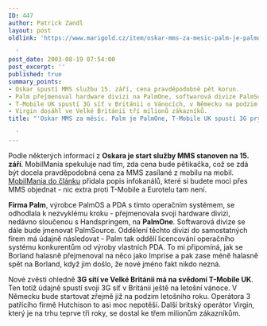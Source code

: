 ```yaml
---
ID: 447
author: Patrick Zandl
layout: post
oldlink: 'https://www.marigold.cz/item/oskar-mms-za-mesic-palm-je-palmone-t-mobile-uk-spusti-3g-pry-brzy

  '
post_date: 2003-08-19 07:54:00
post_excerpt: ''
published: true
summary_points:
- Oskar spustí MMS službu 15. září, cena pravděpodobně pět korun.
- Palm přejmenoval hardware divizi na PalmOne, softwarová divize PalmSource.
- T-Mobile UK spustí 3G síť v Británii o Vánocích, v Německu na podzim.
- Virgin dosáhl ve Velké Británii tří milionů zákazníků.
title: "'Oskar MMS za měsíc. Palm je PalmOne, T-Mobile UK spustí 3G prý brzy"

  '
---
```


<p>
Podle některých informací z <STRONG>Oskara je start služby MMS stanoven na 15. září</STRONG>. MobilMania spekuluje nad tím, zda cena bude pětikačka, což se zdá být docela pravděpodobná cena za MMS zasílané z mobilu na mobil. <A href="http://www.mobilmania.cz/Operatori/AR.asp?ARI=105146" target=_blank>MobilMania do článku</A> přidala popis infokanálů, které si budete moci přes MMS objednat - nic extra proti T-Mobile a Eurotelu tam není. </p>

<p>
<STRONG>Firma Palm</STRONG>, výrobce PalmOS a PDA s tímto operačním systémem, se odhodlala k nezvyklému kroku - přejmenovala svoji hardware divizi, nedávno sloučenou s Handspringem, na <STRONG>PalmOne</STRONG>. Softwarová divize se dále bude jmenovat PalmSource. Oddělení těchto divizí do samostatných firem má údajně následovat - Palm tak oddělí licencování operačního systému konkurentům od výroby vlastních PDA. To mi připomíná, jak se Borland halasně přejmenoval na něco jako Imprise a pak zase méně halasně spět na Borland, když jim došlo, že nové jméno fakt nikdo nezná. </p>

<p>
Nové zvěsti ohledně <STRONG>3G sítí ve Velké Británii má na svědomí T-Mobile UK</STRONG>. Ten totiž údajně spustí svoji 3G síť v Británii ještě na letošní vánoce. V Německu bude startovat zřejmě již na podzim letošního roku. Operátora 3 patřícího firmě Hutchison to asi moc nepotěší. Další britský operátor Virgin, který je na trhu teprve tři roky, se dostal ke třem milionům zákazníkům. </p>